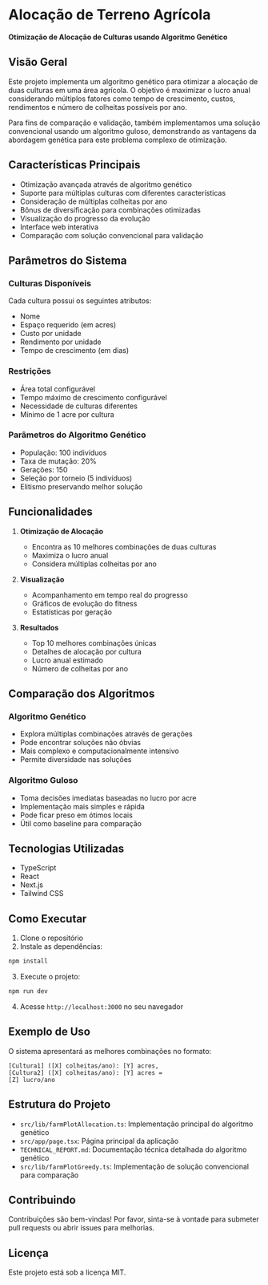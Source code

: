 # Alocação de Terreno Agrícola

**Otimização de Alocação de Culturas usando Algoritmo Genético**

## Visão Geral

Este projeto implementa um algoritmo genético para otimizar a alocação de duas culturas em uma área agrícola. O objetivo é maximizar o lucro anual considerando múltiplos fatores como tempo de crescimento, custos, rendimentos e número de colheitas possíveis por ano.

Para fins de comparação e validação, também implementamos uma solução convencional usando um algoritmo guloso, demonstrando as vantagens da abordagem genética para este problema complexo de otimização.

## Características Principais

- Otimização avançada através de algoritmo genético
- Suporte para múltiplas culturas com diferentes características
- Consideração de múltiplas colheitas por ano
- Bônus de diversificação para combinações otimizadas
- Visualização do progresso da evolução
- Interface web interativa
- Comparação com solução convencional para validação

## Parâmetros do Sistema

### Culturas Disponíveis
Cada cultura possui os seguintes atributos:
- Nome
- Espaço requerido (em acres)
- Custo por unidade
- Rendimento por unidade
- Tempo de crescimento (em dias)

### Restrições
- Área total configurável
- Tempo máximo de crescimento configurável
- Necessidade de culturas diferentes
- Mínimo de 1 acre por cultura

### Parâmetros do Algoritmo Genético
- População: 100 indivíduos
- Taxa de mutação: 20%
- Gerações: 150
- Seleção por torneio (5 indivíduos)
- Elitismo preservando melhor solução

## Funcionalidades

1. **Otimização de Alocação**
   - Encontra as 10 melhores combinações de duas culturas
   - Maximiza o lucro anual
   - Considera múltiplas colheitas por ano

2. **Visualização**
   - Acompanhamento em tempo real do progresso
   - Gráficos de evolução do fitness
   - Estatísticas por geração

3. **Resultados**
   - Top 10 melhores combinações únicas
   - Detalhes de alocação por cultura
   - Lucro anual estimado
   - Número de colheitas por ano

## Comparação dos Algoritmos

### Algoritmo Genético
- Explora múltiplas combinações através de gerações
- Pode encontrar soluções não óbvias
- Mais complexo e computacionalmente intensivo
- Permite diversidade nas soluções

### Algoritmo Guloso
- Toma decisões imediatas baseadas no lucro por acre
- Implementação mais simples e rápida
- Pode ficar preso em ótimos locais
- Útil como baseline para comparação

## Tecnologias Utilizadas

- TypeScript
- React
- Next.js
- Tailwind CSS

## Como Executar

1. Clone o repositório
2. Instale as dependências:
```bash
npm install
```
3. Execute o projeto:
```bash
npm run dev
```
4. Acesse `http://localhost:3000` no seu navegador

## Exemplo de Uso

O sistema apresentará as melhores combinações no formato:
```
[Cultura1] ([X] colheitas/ano): [Y] acres, 
[Cultura2] ([X] colheitas/ano): [Y] acres = 
[Z] lucro/ano
```

## Estrutura do Projeto

- `src/lib/farmPlotAllocation.ts`: Implementação principal do algoritmo genético
- `src/app/page.tsx`: Página principal da aplicação
- `TECHNICAL_REPORT.md`: Documentação técnica detalhada do algoritmo genético
- `src/lib/farmPlotGreedy.ts`: Implementação de solução convencional para comparação

## Contribuindo

Contribuições são bem-vindas! Por favor, sinta-se à vontade para submeter pull requests ou abrir issues para melhorias.

## Licença

Este projeto está sob a licença MIT.
